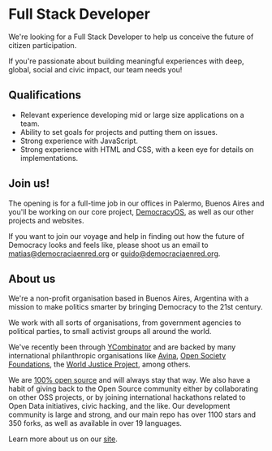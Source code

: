 Full Stack Developer
====================

We're looking for a Full Stack Developer to help us conceive the future of citizen participation.

If you're passionate about building meaningful experiences with deep, global, social and civic impact, our team needs you!

## Qualifications

- Relevant experience developing mid or large size applications on a team.
- Ability to set goals for projects and putting them on issues.
- Strong experience with JavaScript.
- Strong experience with HTML and CSS, with a keen eye for details on implementations.

## Join us!

The opening is for a full-time job in our offices in Palermo, Buenos Aires and you'll be working on our core project, [DemocracyOS](http://github.com/DemocracyOS/democracyos), as well as our other projects and websites.

If you want to join our voyage and help in finding out how the future of Democracy looks and feels like, please shoot us an email to [matias@democraciaenred.org](mailto:matias@democraciaenred.org) or [guido@democraciaenred.org](mailto:guido@democraciaenred.org).

## About us

We're a non-profit organisation based in Buenos Aires, Argentina with a mission to make politics smarter by bringing Democracy to the 21st century.

We work with all sorts of organisations, from government agencies to political parties, to small activist groups all around the world.

We've recently been through [YCombinator](http://www.ycombinator.com/) and are backed by many international philanthropic organisations like [Avina](http://www.avina.net/), [Open Society Foundations](https://www.opensocietyfoundations.org/), the [World Justice Project](http://worldjusticeproject.org/), among others.

We are [100% open source](https://github.com/DemocracyOS) and will always stay that way. We also have a habit of giving back to the Open Source community either by collaborating on other OSS projects, or by joining international hackathons related to Open Data initiatives, civic hacking, and the like. Our development community is large and strong, and our main repo has over 1100 stars and 350 forks, as well as available in over 19 languages.

Learn more about us on our [site](http://democraciaenred.org/en).
